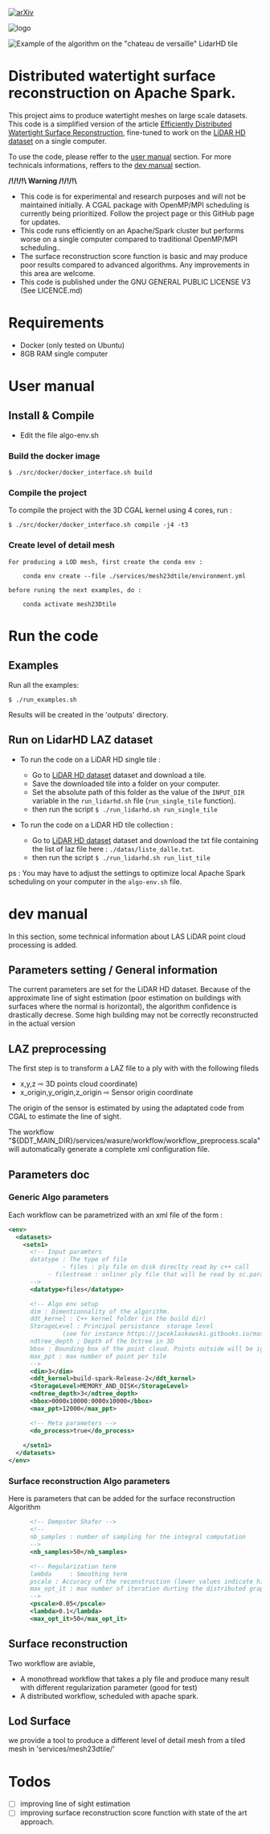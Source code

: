 [![arXiv](https://img.shields.io/badge/arXiv-Paper-<COLOR>.svg)](https://hal.science/hal-03380593/file/2021216131.pdf)

![logo](./doc/logo.jpeg)

![Example of the algorithm on the "chateau de versaille" LidarHD tile](./doc/header.jpeg)


# Distributed watertight surface reconstruction on Apache Spark. 

This project aims to produce watertight meshes on large scale datasets. This code is a simplified version of the article [Efficiently Distributed Watertight Surface Reconstruction](https://lcaraffa.github.io/edwsr/), fine-tuned to work on the [LiDAR HD dataset](https://geoservices.ign.fr/lidarhd) on a single computer.

To use the code, please reffer to the [user manual](#user-manual) section.
For more technicals informations, reffers to the [dev manual](#dev-manual) section.

 **/!\/!\/!\   Warning  /!\/!\/!\\**
- This code is for experimental and research purposes and will not be maintained initially. A CGAL package with OpenMP/MPI scheduling is currently being prioritized. Follow the project page or this GitHub page for updates.
- This code runs efficiently on an Apache/Spark cluster but performs worse on a single computer compared to traditional OpenMP/MPI scheduling..
- The surface reconstruction score function is basic and may produce poor results compared to advanced algorithms. Any improvements in this area are welcome. 
- This code is published under the  GNU GENERAL PUBLIC LICENSE V3 (See LICENCE.md)

# Requirements 
- Docker (only tested on Ubuntu)
- 8GB RAM single computer

# User manual
## Install & Compile 
- Edit the file algo-env.sh 

### Build the docker image
```console
$ ./src/docker/docker_interface.sh build
```

### Compile the project 
To compile the project with the 3D CGAL kernel using 4 cores, run :

```console
$ ./src/docker/docker_interface.sh compile -j4 -t3
```

### Create level of detail mesh
	For producing a LOD mesh, first create the conda env : 
```console
	conda env create --file ./services/mesh23dtile/environment.yml
```	
	before runing the next examples, do :
```console 
	conda activate mesh23Dtile
```	

# Run the code
## Examples 
Run all the examples:
```console
$ ./run_examples.sh

```
Results will be created in the 'outputs' directory.


## Run on LidarHD LAZ dataset 
- To run the code on a LiDAR HD single tile : 
  - Go to [LiDAR HD dataset](https://geoservices.ign.fr/lidarhd) dataset and download a tile.
  - Save the downloaded tile into a folder on your computer.
  - Set the absolute path of this folder as the value of the `INPUT_DIR` variable in the `run_lidarhd.sh` file (`run_single_tile` function).
  - then run the script `$ ./run_lidarhd.sh run_single_tile`

- To run the code on a LiDAR HD tile collection : 
  - Go to [LiDAR HD dataset](https://geoservices.ign.fr/lidarhd) dataset and download the txt file containing the list of laz file here : `./datas/liste_dalle.txt`.
  - then run the script `$ ./run_lidarhd.sh run_list_tile` 

ps : You may have to adjust the settings to optimize local Apache Spark scheduling on your computer  in the `algo-env.sh` file.


# dev manual
In this section, some technical information about LAS LiDAR point cloud processing is added.

## Parameters setting / General information
The current parameters are set for the LiDAR HD dataset.
Because of the approximate line of sight estimation (poor estimation on buildings with surfaces where the normal is horizontal), the algorithm confidence is drastically decrese. Some high building may not be correctly reconstructed in the actual version


## LAZ preprocessing
The first step is to transform a LAZ file to a ply with with the following fileds
  - x,y,z ⇨ 3D points cloud coordinate) 
  - x_origin,y_origin,z_origin ⇨ Sensor origin coordinate

The origin of the sensor is estimated by using the adaptated code from CGAL to estimate the line of sight.

The workflow "${DDT_MAIN_DIR}/services/wasure/workflow/workflow_preprocess.scala"
will automatically generate a complete xml configuration file.

## Parameters doc 
### Generic Algo parameters
Each workflow can be parametrized with an xml file of the form :
```xml
<env>
  <datasets>
    <setn1>
      <!-- Input paramters 
      datatype : The type of file
      	       - files : ply file on disk direclty read by c++ call
	       - filestream : onliner ply file that will be read by sc.parallelize(...)
      -->
      <datatype>files</datatype>

      <!-- Algo env setup
      dim : Dimentionnality of the algorithm.
      ddt_kernel : C++ kernel folder (in the build dir)
      StorageLevel : Principal persistance  storage level 
      		   (see for instance https://jaceklaskowski.gitbooks.io/mastering-apache-spark/spark-rdd-caching.html)
      ndtree_depth ; Depth of the Octree in 3D
	  bbox : Bounding box of the point cloud. Points outside will be ignored
	  max_ppt : max number of point per tile
      -->
      <dim>3</dim>
      <ddt_kernel>build-spark-Release-2</ddt_kernel>
      <StorageLevel>MEMORY_AND_DISK</StorageLevel>
      <ndtree_depth>3</ndtree_depth>
      <bbox>0000x10000:0000x10000</bbox>
      <max_ppt>12000</max_ppt>

      <!-- Meta parameters -->
      <do_process>true</do_process>
      
    </setn1>
  </datasets>
</env>
```
### Surface reconstruction Algo parameters
Here is parameters that can be added for the surface reconstruction Algorithm
```xml
      <!-- Dempster Shafer -->
      <!-- 
	  nb_samples : number of sampling for the integral computation
	  -->
      <nb_samples>50</nb_samples>

      <!-- Regularization term
      lambda     : Smoothing term		 
	  pscale : Accuracy of the reconstruction (lower values indicate higher precision) 
      max_opt_it : max number of iteration durting the distributed graphcut
      -->
	  <pscale>0.05</pscale>
      <lambda>0.1</lambda>
      <max_opt_it>50</max_opt_it>

```



## Surface reconstruction
Two workflow are aviable,
- A monothread workflow that takes a ply file and produce
many result with different regularization parameter (good for test)
- A distributed workflow, scheduled with apache spark.

## Lod Surface
we provide a tool to produce a different level of detail mesh from a tiled mesh in  'services/mesh23dtile/'

# Todos
- ☐ improving line of sight estimation
- ☐ improving surface reconstruction score function with state of the art approach.
